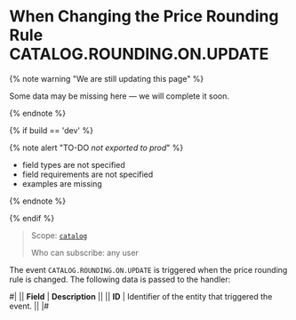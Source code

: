 # When Changing the Price Rounding Rule CATALOG.ROUNDING.ON.UPDATE

{% note warning "We are still updating this page" %}

Some data may be missing here — we will complete it soon.

{% endnote %}

{% if build == 'dev' %}

{% note alert "TO-DO _not exported to prod_" %}

- field types are not specified
- field requirements are not specified
- examples are missing

{% endnote %}

{% endif %}

> Scope: [`catalog`](../../scopes/permissions.md)
>
> Who can subscribe: any user

The event `CATALOG.ROUNDING.ON.UPDATE` is triggered when the price rounding rule is changed. The following data is passed to the handler:

#|
|| **Field** | **Description** ||
|| **ID** | Identifier of the entity that triggered the event. || 
|#